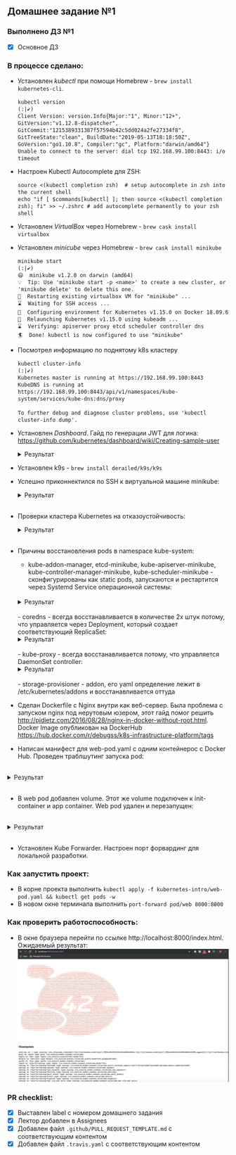 ## Домашнее задание №1

### Выполнено ДЗ №1

 - [X] Основное ДЗ

### В процессе сделано:
 - Установлен *kubectl* при помощи Homebrew - `brew install kubernetes-cli`.
    ```shell
    kubectl version                                                       (:|✔)
    Client Version: version.Info{Major:"1", Minor:"12+", GitVersion:"v1.12.8-dispatcher", GitCommit:"1215389331387f57594b42c5dd024a2fe27334f8", GitTreeState:"clean", BuildDate:"2019-05-13T18:18:50Z", GoVersion:"go1.10.8", Compiler:"gc", Platform:"darwin/amd64"}
    Unable to connect to the server: dial tcp 192.168.99.100:8443: i/o timeout
    ```
 - Настроен Kubectl Autocomplete для ZSH:
    ```shell
    source <(kubectl completion zsh)  # setup autocomplete in zsh into the current shell
    echo "if [ $commands[kubectl] ]; then source <(kubectl completion zsh); fi" >> ~/.zshrc # add autocomplete permanently to your zsh shell
    ```
 - Установлен *VirtualBox* через Homebrew - `brew cask install virtualbox`
 - Установлен *minicube* через Homebrew - `brew cask install minikube`
    ```shell
    minikube start                                                                    (:|✔)
    😄  minikube v1.2.0 on darwin (amd64)
    💡  Tip: Use 'minikube start -p <name>' to create a new cluster, or 'minikube delete' to delete this one.
    🔄  Restarting existing virtualbox VM for "minikube" ...
    ⌛  Waiting for SSH access ...
    🐳  Configuring environment for Kubernetes v1.15.0 on Docker 18.09.6
    🔄  Relaunching Kubernetes v1.15.0 using kubeadm ...
    ⌛  Verifying: apiserver proxy etcd scheduler controller dns
    🏄  Done! kubectl is now configured to use "minikube"
    ```
 - Посмотрел информацию по поднятому k8s кластеру
    ```shell
    kubectl cluster-info                                                                                                                                                                                                                (:|✔)
    Kubernetes master is running at https://192.168.99.100:8443
    KubeDNS is running at https://192.168.99.100:8443/api/v1/namespaces/kube-system/services/kube-dns:dns/proxy

    To further debug and diagnose cluster problems, use 'kubectl cluster-info dump'.
    ```
 - Установлен *Dashboard*. Гайд по генерации JWT для логина: https://github.com/kubernetes/dashboard/wiki/Creating-sample-user
    <br/>
    <details>
    <summary>Результат</summary>

    ```shell
    kubectl apply -f https://raw.githubusercontent.com/kubernetes/dashboard/v2.0.0-beta1/aio/deploy/recommended.yaml                                                                                                                    (:|✔)
    namespace/kubernetes-dashboard created
    serviceaccount/kubernetes-dashboard created
    service/kubernetes-dashboard created
    secret/kubernetes-dashboard-certs created
    secret/kubernetes-dashboard-csrf created
    secret/kubernetes-dashboard-key-holder created
    configmap/kubernetes-dashboard-settings created
    role.rbac.authorization.k8s.io/kubernetes-dashboard created
    clusterrole.rbac.authorization.k8s.io/kubernetes-dashboard created
    rolebinding.rbac.authorization.k8s.io/kubernetes-dashboard created
    clusterrolebinding.rbac.authorization.k8s.io/kubernetes-dashboard created
    deployment.apps/kubernetes-dashboard created
    service/dashboard-metrics-scraper created
    deployment.apps/kubernetes-metrics-scraper created
    ```
    </details>

 - Установлен k9s - `brew install derailed/k9s/k9s`
 - Успешно приконнектился по SSH к виртуальной машине minikube:
    <br/>
    <details>
    <summary>Результат</summary>

    ```shell
    minikube ssh                                                                                                                                                                                                                        (:|✔)
                            _             _            
                _         _ ( )           ( )           
    ___ ___  (_)  ___  (_)| |/')  _   _ | |_      __  
    /' _ ` _ `\| |/' _ `\| || , <  ( ) ( )| '_`\  /'__`\
    | ( ) ( ) || || ( ) || || |\`\ | (_) || |_) )(  ___/
    (_) (_) (_)(_)(_) (_)(_)(_) (_)`\___/'(_,__/'`\____)

    $ docker ps
    CONTAINER ID        IMAGE                          COMMAND                  CREATED             STATUS              PORTS               NAMES
    024dc749f4cc        kubernetesui/metrics-scraper   "/metrics-sidecar"       About an hour ago   Up About an hour                        k8s_kubernetes-metrics-scraper_kubernetes-metrics-scraper-86456cdd8f-9bxm4_kubernetes-dashboard_8c3fe82c-c9a5-41ba-ab07-a4a9f2904e17_0
    7ced44e4bd96        kubernetesui/dashboard         "/dashboard --insecu…"   About an hour ago   Up About an hour                        k8s_kubernetes-dashboard_kubernetes-dashboard-5c8f9556c4-z98ll_kubernetes-dashboard_ea51f79b-96cf-45d5-b107-047c3ee3db54_0
    2def2f541249        k8s.gcr.io/pause:3.1           "/pause"                 About an hour ago   Up About an hour                        k8s_POD_kubernetes-metrics-scraper-86456cdd8f-9bxm4_kubernetes-dashboard_8c3fe82c-c9a5-41ba-ab07-a4a9f2904e17_0
    e93bf4ff220b        k8s.gcr.io/pause:3.1           "/pause"                 About an hour ago   Up About an hour                        k8s_POD_kubernetes-dashboard-5c8f9556c4-z98ll_kubernetes-dashboard_ea51f79b-96cf-45d5-b107-047c3ee3db54_0
    4dccba57af0e        4689081edb10                   "/storage-provisioner"   About an hour ago   Up About an hour                        k8s_storage-provisioner_storage-provisioner_kube-system_f654d832-ab0f-4f78-8d11-e52c9eb720d5_1
    d820541549ed        eb516548c180                   "/coredns -conf /etc…"   About an hour ago   Up About an hour                        k8s_coredns_coredns-5c98db65d4-9f2sd_kube-system_dd81902d-511d-4478-b503-30bc1eabaed1_1
    0d4833c3c08c        eb516548c180                   "/coredns -conf /etc…"   About an hour ago   Up About an hour                        k8s_coredns_coredns-5c98db65d4-8mp8f_kube-system_2d197c6d-6bdb-409c-ac88-0d1ccc21a4d5_1
    1fe9d36d6e21        k8s.gcr.io/pause:3.1           "/pause"                 About an hour ago   Up About an hour                        k8s_POD_storage-provisioner_kube-system_f654d832-ab0f-4f78-8d11-e52c9eb720d5_1
    15cd1d687a2c        k8s.gcr.io/pause:3.1           "/pause"                 About an hour ago   Up About an hour                        k8s_POD_coredns-5c98db65d4-9f2sd_kube-system_dd81902d-511d-4478-b503-30bc1eabaed1_1
    2785c8376330        k8s.gcr.io/pause:3.1           "/pause"                 About an hour ago   Up About an hour                        k8s_POD_coredns-5c98db65d4-8mp8f_kube-system_2d197c6d-6bdb-409c-ac88-0d1ccc21a4d5_1
    18100a3dcb66        d235b23c3570                   "/usr/local/bin/kube…"   About an hour ago   Up About an hour                        k8s_kube-proxy_kube-proxy-vsbjg_kube-system_a23eeedf-fc2b-4680-9514-1126fb96346f_1
    798e9906cbaf        k8s.gcr.io/pause:3.1           "/pause"                 About an hour ago   Up About an hour                        k8s_POD_kube-proxy-vsbjg_kube-system_a23eeedf-fc2b-4680-9514-1126fb96346f_1
    ef0bf9692484        2c4adeb21b4f                   "etcd --advertise-cl…"   About an hour ago   Up About an hour                        k8s_etcd_etcd-minikube_kube-system_89f36d1de777528a3e8b9a2534a41af4_1
    02d64c8d7ea3        2d3813851e87                   "kube-scheduler --bi…"   About an hour ago   Up About an hour                        k8s_kube-scheduler_kube-scheduler-minikube_kube-system_31d9ee8b7fb12e797dc981a8686f6b2b_3
    c2910113e4b8        8328bb49b652                   "kube-controller-man…"   About an hour ago   Up About an hour                        k8s_kube-controller-manager_kube-controller-manager-minikube_kube-system_676a8a1e3e146d0c0f7c4f6e1e96b578_2
    4e278a728c9f        119701e77cbc                   "/opt/kube-addons.sh"    About an hour ago   Up About an hour                        k8s_kube-addon-manager_kube-addon-manager-minikube_kube-system_65a31d2b812b11a2035f37c8a742e46f_1
    45aee4c9ad76        201c7a840312                   "kube-apiserver --ad…"   About an hour ago   Up About an hour                        k8s_kube-apiserver_kube-apiserver-minikube_kube-system_e0f883122ef4b18e9fbea5c005bca446_1
    634f1aecaff0        k8s.gcr.io/pause:3.1           "/pause"                 About an hour ago   Up About an hour                        k8s_POD_kube-scheduler-minikube_kube-system_31d9ee8b7fb12e797dc981a8686f6b2b_1
    585936e3057f        k8s.gcr.io/pause:3.1           "/pause"                 About an hour ago   Up About an hour                        k8s_POD_kube-controller-manager-minikube_kube-system_676a8a1e3e146d0c0f7c4f6e1e96b578_1
    fd59a861af68        k8s.gcr.io/pause:3.1           "/pause"                 About an hour ago   Up About an hour                        k8s_POD_kube-apiserver-minikube_kube-system_e0f883122ef4b18e9fbea5c005bca446_1
    c02a86777b61        k8s.gcr.io/pause:3.1           "/pause"                 About an hour ago   Up About an hour                        k8s_POD_etcd-minikube_kube-system_89f36d1de777528a3e8b9a2534a41af4_1
    478717856c4b        k8s.gcr.io/pause:3.1           "/pause"                 About an hour ago   Up About an hour                        k8s_POD_kube-addon-manager-minikube_kube-system_65a31d2b812b11a2035f37c8a742e46f_1
    $
    ```
    </details>
    <br/>
 - Проверки кластера Kubernetes на отказоустойчивость:
    <br/>
    <details>
    <summary>Результат</summary>

    ```shell
    docker rm -f $(docker ps -a -q)
    024dc749f4cc
     .....
    530f58cf8b7e

    kubectl get pods -n kube-system                                                                                                                                                                                                     (:|✔)
    NAME                               READY   STATUS    RESTARTS   AGE
    coredns-5c98db65d4-8mp8f           1/1     Running   0          2d
    coredns-5c98db65d4-9f2sd           1/1     Running   0          2d
    etcd-minikube                      1/1     Running   0          2d
    kube-addon-manager-minikube        1/1     Running   0          2d
    kube-apiserver-minikube            1/1     Running   0          2d
    kube-controller-manager-minikube   1/1     Running   0          2d
    kube-proxy-vsbjg                   1/1     Running   0          2d
    kube-scheduler-minikube            1/1     Running   0          2d
    storage-provisioner                1/1     Running   1          2d

    kubectl delete pod --all -n kube-system                                                                                                                                                                                             (:|✔)
    pod "coredns-5c98db65d4-8mp8f" deleted
    pod "coredns-5c98db65d4-9f2sd" deleted
    pod "etcd-minikube" deleted
    pod "kube-addon-manager-minikube" deleted
    pod "kube-apiserver-minikube" deleted
    pod "kube-controller-manager-minikube" deleted
    pod "kube-proxy-vsbjg" deleted
    pod "kube-scheduler-minikube" deleted
    pod "storage-provisioner" deleted

    kubectl get componentstatuses                                                                                                                                                                                                       (:|✔)
    NAME                 STATUS    MESSAGE             ERROR
    scheduler            Healthy   ok                  
    controller-manager   Healthy   ok                  
    etcd-0               Healthy   {"health":"true"}
    ```
    </details>
    <br/>
 - Причины восстановления pods в namespace kube-system:
    - kube-addon-manager, etcd-minikube, kube-apiserver-minikube, kube-controller-manager-minikube, kube-scheduler-minikube -  сконфигурированы как static pods, запускаются и рестартится через Systemd Service операционной системы:
    <br/>
    <details>
    <summary>Результат</summary>

    ```shell
    systemctl show kubelet | grep ExecStart
    ExecStart={ path=/usr/bin/kubelet ; argv[]=/usr/bin/kubelet --authorization-mode=Webhook --bootstrap-kubeconfig=/etc/kubernetes/bootstrap-kubelet.conf --cgroup-driver=cgroupfs --client-ca-file=/var/lib/minikube/certs/ca.crt --cluster-dns=10.96.0.10 --cluster-domain=cluster.local --container-runtime=docker --fail-swap-on=false --hostname-override=minikube --kubeconfig=/etc/kubernetes/kubelet.conf --pod-manifest-path=/etc/kubernetes/manifests ; ignore_errors=no ; start_time=[Wed 2019-07-10 18:13:34 UTC] ; stop_time=[n/a] ; pid=3043 ; code=(null) ; status=0/0 }

    $ cd /etc/kubernetes/manifests
    $ ls -la
    total 20
    drwxr-xr-x 2 root root    0 Jul 10 18:13 .
    drwxr-xr-x 4 root root    0 Jul 10 18:13 ..
    -rw-r----- 1 root root 1406 Jul 10 18:13 addon-manager.yaml.tmpl
    -rw------- 1 root root 1971 Jul 10 18:13 etcd.yaml
    -rw------- 1 root root 2895 Jul 10 18:13 kube-apiserver.yaml
    -rw------- 1 root root 2264 Jul 10 18:13 kube-controller-manager.yaml
    -rw------- 1 root root  990 Jul 10 18:13 kube-scheduler.yaml
    ```
    </details>
    <br/>
    - coredns - всегда восстанавливается в количестве 2х штук потому, что управляется через Deployment, который создает соответствующий ReplicaSet:
    <br/>
    <details>
    <summary>Результат</summary>

    ```shell
    kubectl get deployment  -n kube-system                                    (kubernetes-intro|✚1…)
    NAME      READY   UP-TO-DATE   AVAILABLE   AGE
    coredns   2/2     2            2           2d
    ```
    </details>
    <br/>
    - kube-proxy - всегда восстанавливается потому, что управляется DaemonSet controller:
    <br/>
    <details>
    <summary>Результат</summary>

    ```shell
    kubectl get ds -n kube-system                                             (kubernetes-intro|✚1…)
    NAME         DESIRED   CURRENT   READY   UP-TO-DATE   AVAILABLE   NODE SELECTOR                 AGE
    kube-proxy   1         1         1       1            1           beta.kubernetes.io/os=linux   2d
    ```
    </details>
    <br/>
    - storage-provisioner - addon, его yaml определение лежит в /etc/kubernetes/addons и восстанавливается оттуда
 - Сделан Dockerfile с Nginx внутри как веб-сервер. Была проблема с запуском nginx под нерутовым юзером, этот гайд помог решить http://pjdietz.com/2016/08/28/nginx-in-docker-without-root.html. Docker Image опубликован на DockerHub https://hub.docker.com/r/debugss/k8s-infrastructure-platform/tags
 - Написан манифест для web-pod.yaml с одним контейнерос с Docker Hub. Проведен траблшутинг запуска pod:
<br/>
<details>
    <summary>Результат</summary>

    ```shell
    kubectl describe pod web                                                        (kubernetes-intro|✚1…)
    Name:               web
    Namespace:          default
    Priority:           0
    PriorityClassName:  <none>
    Node:               minikube/10.0.2.15
    Start Time:         Thu, 11 Jul 2019 13:14:01 +0300
    Labels:             app=web
    Annotations:        kubectl.kubernetes.io/last-applied-configuration:
                        {"apiVersion":"v1","kind":"Pod","metadata":{"annotations":{},"labels":{"app":"web"},"name":"web","namespace":"default"},"spec":{"container...
    Status:             Running
    IP:                 172.17.0.3
    Containers:
    dazmodel-k8s-intro:
        Container ID:   docker://cea01b9d2570e5e2c6fa5b9019bbab55ff77a6705f52206fb6dc2e057dda8939
        Image:          debugss/k8s-infrastructure-platform:1.0
        Image ID:       docker-pullable://debugss/k8s-infrastructure-platform@sha256:38e26ed2e5b942190db20d1e241d1d822b402836739a6842c39afe4689677268
        Port:           <none>
        Host Port:      <none>
        State:          Running
        Started:      Thu, 11 Jul 2019 13:14:02 +0300
        Ready:          True
        Restart Count:  0
        Environment:    <none>
        Mounts:
        /var/run/secrets/kubernetes.io/serviceaccount from default-token-n5vhp (ro)
    Conditions:
    Type              Status
    Initialized       True 
    Ready             True 
    ContainersReady   True 
    PodScheduled      True 
    Volumes:
    default-token-n5vhp:
        Type:        Secret (a volume populated by a Secret)
        SecretName:  default-token-n5vhp
        Optional:    false
    QoS Class:       BestEffort
    Node-Selectors:  <none>
    Tolerations:     node.kubernetes.io/not-ready:NoExecute for 300s
                    node.kubernetes.io/unreachable:NoExecute for 300s
    Events:
    Type    Reason     Age   From               Message
    ----    ------     ----  ----               -------
    Normal  Scheduled  7m1s  default-scheduler  Successfully assigned default/web to minikube
    Normal  Pulled     7m    kubelet, minikube  Container image "debugss/k8s-infrastructure-platform:1.0" already present on machine
    Normal  Created    7m    kubelet, minikube  Created container dazmodel-k8s-intro
    Normal  Started    7m    kubelet, minikube  Started container dazmodel-k8s-intro
    ```
</details>
<br/>

 - В web pod добавлен volume. Этот же volume подключен к init-container и app container. Web pod удален и перезапущен:
<br/>
<details>
    <summary>Результат</summary>

    ```shell
    kubectl delete pod web                                                          (kubernetes-intro|✚1…)
        pod "web" deleted

    [~/Documents/SRC/dazmodel_platform/kubernetes-intro] kubectl apply -f web-pod.yaml && kubectl get pods -w                            (kubernetes-intro|✚1…)
    pod/web created
    NAME   READY   STATUS     RESTARTS   AGE
    web    0/1     Init:0/1   0          0s
    web   0/1   PodInitializing   0     2s
    web   1/1   Running   0     3s
    ```
</details>
<br/>

- Установлен Kube Forwarder. Настроен порт форвардинг для локальной разработки.

### Как запустить проект:
 - В корне проекта выполнить `kubectl apply -f kubernetes-intro/web-pod.yaml && kubectl get pods -w`
 - В новом окне терминала выполнить `port-forward pod/web 8000:8000`

### Как проверить работоспособность:
 - В окне браузера перейти по ссылке http://localhost:8000/index.html. Ожидаемый результат:
![Expected Result](../kubernetes-intro/expected.png)

### PR checklist:
 - [X] Выставлен label с номером домашнего задания
 - [X] Лектор добавлен в Assignees
 - [X] Добавлен файл `.github/PULL_REQUEST_TEMPLATE.md` с соответствующим контентом
 - [X] Добавлен файл `.travis.yaml` с соответствующим контентом